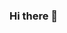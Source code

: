 ### Hi there 👋

<!--


- 🔭 Hi , I’m Manuella from SAYNA.It's a digital school to learn all digitals jobs with a good family spirit and game way 
- 🌱 I’m currently learning all the things about development and specifically how to learn it
- 👯 I’m looking to collaborate on many projects to see all the methodoly development in the world, good look for me !  ...
- 📫 How to reach me: manuellaangele0@gmail.com
-->
